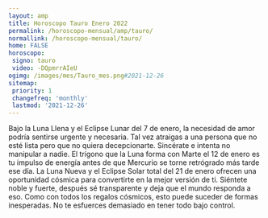 ```yaml
---
layout: amp
title: Horoscopo Tauro Enero 2022 
permalink: /horoscopo-mensual/amp/tauro/
normallink: /horoscopo-mensual/tauro/
home: FALSE
horoscopo:
 signo: tauro
 video: -DQpmrrAIeU
ogimg: /images/mes/Tauro_mes.png#2021-12-26
sitemap:
 priority: 1
 changefreq: 'monthly'
 lastmod: '2021-12-26'
---
```



Bajo la Luna Llena y el Eclipse Lunar del 7 de enero, la necesidad de amor podría sentirse urgente y necesaria. Tal vez atraigas a una persona que no esté lista pero que no quiera decepcionarte. Sincérate e intenta no manipular a nadie. El trígono que la Luna forma con Marte el 12 de enero es tu impulso de energía antes de que Mercurio se torne retrógrado más tarde ese día. La Luna Nueva y el Eclipse Solar total del 21 de enero ofrecen una oportunidad cósmica para convertirte en la mejor versión de ti. Siéntete noble y fuerte, después sé transparente y deja que el mundo responda a eso. Como con todos los regalos cósmicos, esto puede suceder de formas inesperadas. No te esfuerces demasiado en tener todo bajo control. 